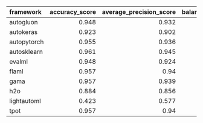 | framework   |   accuracy_score |   average_precision_score |   balanced_accuracy_score |   cohen_kappa_score |   f1_score_macro |   f1_score_micro |   f1_score_weighted |   matthews_corrcoef |   precision_score |   recall_score |   roc_auc_score |   coverage_error |   label_ranking_average_precision_score |   label_ranking_loss | training_time   | test_time   |
|:------------|-----------------:|--------------------------:|--------------------------:|--------------------:|-----------------:|-----------------:|--------------------:|--------------------:|------------------:|---------------:|----------------:|-----------------:|----------------------------------------:|---------------------:|:----------------|:------------|
| autogluon   |            0.948 |                     0.932 |                     0.945 |               0.893 |            0.946 |            0.948 |               0.948 |               0.893 |             0.945 |          0.966 |           0.945 |               -1 |                                      -1 |                   -1 | 00:00:15        | 00:00:00    |
| autokeras   |            0.923 |                     0.902 |                     0.918 |               0.841 |            0.921 |            0.923 |               0.923 |               0.842 |             0.92  |          0.949 |           0.918 |               -1 |                                      -1 |                   -1 | 00:02:24        | 00:00:02    |
| autopytorch |            0.955 |                     0.936 |                     0.95  |               0.908 |            0.954 |            0.955 |               0.955 |               0.909 |             0.942 |          0.983 |           0.95  |               -1 |                                      -1 |                   -1 | 00:12:41        | 00:01:32    |
| autosklearn |            0.961 |                     0.945 |                     0.957 |               0.92  |            0.96  |            0.961 |               0.961 |               0.92  |             0.952 |          0.981 |           0.957 |               -1 |                                      -1 |                   -1 | 00:23:31        | 00:00:01    |
| evalml      |            0.948 |                     0.924 |                     0.942 |               0.892 |            0.946 |            0.948 |               0.948 |               0.894 |             0.93  |          0.983 |           0.942 |               -1 |                                      -1 |                   -1 | 00:10:01        | 00:00:00    |
| flaml       |            0.957 |                     0.94  |                     0.953 |               0.911 |            0.955 |            0.957 |               0.956 |               0.911 |             0.949 |          0.977 |           0.953 |               -1 |                                      -1 |                   -1 | 00:10:00        | 00:00:00    |
| gama        |            0.957 |                     0.939 |                     0.952 |               0.911 |            0.955 |            0.957 |               0.956 |               0.911 |             0.947 |          0.979 |           0.952 |               -1 |                                      -1 |                   -1 | 00:09:00        | 00:00:00    |
| h2o         |            0.884 |                     0.856 |                     0.876 |               0.76  |            0.88  |            0.884 |               0.883 |               0.761 |             0.879 |          0.927 |           0.876 |               -1 |                                      -1 |                   -1 | 00:10:05        | 00:00:00    |
| lightautoml |            0.423 |                     0.577 |                     0.5   |               0     |            0.297 |            0.423 |               0.252 |               0     |             0     |          0     |           0.5   |               -1 |                                      -1 |                   -1 | 00:01:58        | 00:00:00    |
| tpot        |            0.957 |                     0.94  |                     0.953 |               0.911 |            0.955 |            0.957 |               0.956 |               0.911 |             0.949 |          0.977 |           0.953 |               -1 |                                      -1 |                   -1 | 00:10:01        | 00:00:00    |